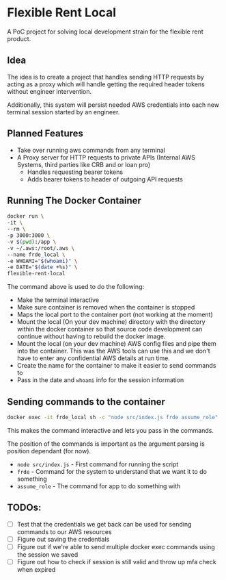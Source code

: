 # Flexible Rent Local

A PoC project for solving local development strain for the flexible rent product.

## Idea
The idea is to create a project that handles sending HTTP requests by acting as a proxy which will handle getting the required header tokens without engineer intervention. 

Additionally, this system will persist needed AWS credentials into each new terminal session started by an engineer.


## Planned Features
- Take over running aws commands from any terminal
- A Proxy server for HTTP requests to private APIs (Internal AWS Systems, third parties like CRB and or loan pro)
  - Handles requesting bearer tokens
  - Adds bearer tokens to header of outgoing API requests

## Running The Docker Container

```bash
docker run \
-it \
--rm \
-p 3000:3000 \
-v $(pwd):/app \
-v ~/.aws:/root/.aws \
--name frde_local \
-e WHOAMI="$(whoami)" \
-e DATE="$(date +%s)" \
flexible-rent-local
```

The command above is used to do the following:
- Make the terminal interactive
- Make sure container is removed when the container is stopped
- Maps the local port to the container port (not working at the moment)
- Mount the local (On your dev machine) directory with the directory within the docker container so that source code development can continue without having to rebuild the docker image.
- Mount the local (on your dev machine) AWS config files and pipe them into the container. This was the AWS tools can use this and we don't have to enter any confidential AWS details at run time.
- Create the name for the container to make it easier to send commands to
- Pass in the date and `whoami` info for the session information

## Sending commands to the container

```bash
docker exec -it frde_local sh -c "node src/index.js frde assume_role"
```

This makes the command interactive and lets you pass in the commands.

The position of the commands is important as the argument parsing is position dependant (for now). 

- `node src/index.js` - First command for running the script
- `frde` - Command for the system to understand that we want it to do something
- `assume_role` - The command for app to do something with

## TODOs:
- [ ] Test that the credentials we get back can be used for sending commands to our AWS resources
- [ ] Figure out saving the credentials
- [ ] Figure out if we're able to send multiple docker exec commands using the session we saved
- [ ] Figure out how to check if session is still valid and throw up mfa check when expired